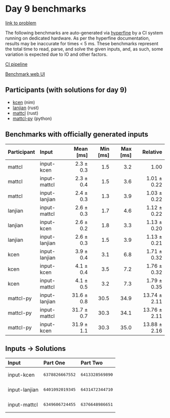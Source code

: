 # Day 9 benchmarks

[link to problem](https://adventofcode.com/2024/day/9)

The following benchmarks are auto-generated via
[hyperfine](https://github.com/sharkdp/hyperfine) by a CI system running on
dedicated hardware. As per the hyperfine documentation, results may be
inaccurate for times < 5 ms. These benchmarks represent the total time to read,
parse, and solve the given inputs, and, as such, some variation is expected due
to IO and other factors.

[CI pipeline](http://ci.papercode.net:8080/teams/main/pipelines/aoc2024)

[Benchmark web UI](https://aoc.ancalagon.black)


## Participants (with solutions for day 9)

- [kcen](https://github.com/kcen/aoc2024) (nim)
- [lanjian](https://github.com/lanjian/aoc-2024) (rust)
- [mattcl](https://github.com/mattcl/aoc2024) (rust)
- [mattcl-py](https://github.com/mattcl/aoc2024-py) (python)


## Benchmarks with officially generated inputs

| Participant | Input | Mean [ms] | Min [ms] | Max [ms] | Relative |
|:---|:---|---:|---:|---:|---:|
| mattcl | input-kcen | 2.3 ± 0.3 | 1.5 | 3.2 | 1.00 |
| mattcl | input-mattcl | 2.3 ± 0.4 | 1.5 | 3.6 | 1.01 ± 0.22 |
| mattcl | input-lanjian | 2.4 ± 0.3 | 1.3 | 3.9 | 1.03 ± 0.22 |
| lanjian | input-mattcl | 2.6 ± 0.3 | 1.7 | 4.6 | 1.12 ± 0.22 |
| lanjian | input-kcen | 2.6 ± 0.2 | 1.8 | 3.3 | 1.13 ± 0.20 |
| lanjian | input-lanjian | 2.6 ± 0.3 | 1.5 | 3.9 | 1.13 ± 0.21 |
| kcen | input-lanjian | 3.9 ± 0.4 | 3.1 | 6.8 | 1.71 ± 0.32 |
| kcen | input-kcen | 4.1 ± 0.4 | 3.5 | 7.2 | 1.76 ± 0.32 |
| kcen | input-mattcl | 4.1 ± 0.5 | 3.2 | 7.3 | 1.79 ± 0.35 |
| mattcl-py | input-lanjian | 31.6 ± 0.8 | 30.5 | 34.9 | 13.74 ± 2.11 |
| mattcl-py | input-mattcl | 31.7 ± 0.7 | 30.3 | 34.1 | 13.76 ± 2.11 |
| mattcl-py | input-kcen | 31.9 ± 1.1 | 30.3 | 35.0 | 13.88 ± 2.16 |


## Inputs -> Solutions

| Input | Part One | Part Two |
|:---|:---|:---|
|input-kcen|<pre>6378826667552</pre>|<pre>6413328569890</pre>|
|input-lanjian|<pre>6401092019345</pre>|<pre>6431472344710</pre>|
|input-mattcl|<pre>6349606724455</pre>|<pre>6376648986651</pre>|